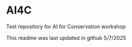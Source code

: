 # AI4C
Test repository for AI for Conservation workshop


This readme was last updated in github 5/7/2025
